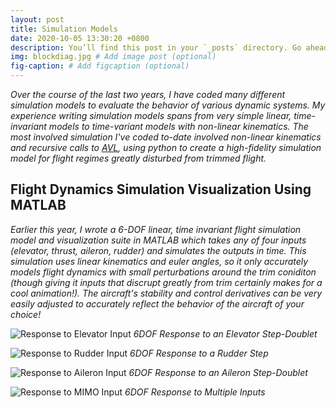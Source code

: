 ```yaml
---
layout: post
title: Simulation Models
date: 2020-10-05 13:30:20 +0800
description: You’ll find this post in your `_posts` directory. Go ahead and edit it and re-build the site to see your changes. # Add post description (optional)
img: blockdiag.jpg # Add image post (optional)
fig-caption: # Add figcaption (optional)
---
```

_Over the course of the last two years, I have coded many different simulation models to evaluate the behavior of various dynamic systems. My experience writing simulation models spans from very simple linear, time-invariant models to time-variant models with non-linear kinematics. The most involved simulation I've coded to-date involved non-linear kinematics and recursive calls to [AVL](http://web.mit.edu/drela/Public/web/avl/), using python to create a high-fidelity simulation model for flight regimes greatly disturbed from trimmed flight._ 

## Flight Dynamics Simulation Visualization Using MATLAB
_Earlier this year, I wrote a 6-DOF linear, time invariant flight simulation model and visualization suite in MATLAB which takes any of four inputs (elevator, thrust, aileron, rudder) and simulates the outputs in time. This simulation uses linear kinematics and euler angles, so it only accurately models flight dynamics with small perturbations around the trim coniditon (though giving it inputs that discrupt greatly from trim certainly makes for a cool animation!). The aircraft's stability and control derivatives can be very easily adjusted to accurately reflect the behavior of the aircraft of your choice!_


![Response to Elevator Input]({{site.baseurl}}/assets/img/de_simulation_animation.gif)
*6DOF Response to an Elevator Step-Doublet* <br />


![Response to Rudder Input]({{site.baseurl}}/assets/img/dr_simulation_animation.gif)
*6DOF Response to a Rudder Step* <br />

![Response to Aileron Input]({{site.baseurl}}/assets/img/da_simulation_animation.gif)
*6DOF Response to an Aileron Step-Doublet*

![Response to MIMO Input]({{site.baseurl}}/assets/img/MIMO_simulation_animation.gif)
*6DOF Response to Multiple Inputs*
